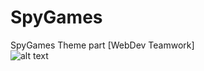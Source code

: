 # SpyGames
SpyGames Theme part [WebDev Teamwork]
<br />
![alt text](https://github.com/ChrisCastelo/SpyGames/blob/main/images/logo.png?raw=true)

